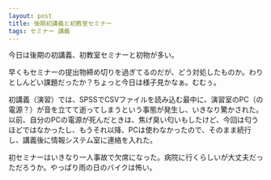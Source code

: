 ```yaml
---
layout: post
title: 後期初講義と初教室セミナー
tags: セミナー 講義
---
```


今日は後期の初講義、初教室セミナーと初物が多い。

早くもセミナーの提出物締め切りを過ぎてるのだが、どう対処したものか。わりとしんどい課題だったか？ちょっと今日は様子見かなぁ。むむぅ。

初講義（演習）では、SPSSでCSVファイルを読み込む最中に、演習室のPC（の電源？）が音を立てて逝ってしまうという事態が発生し、いきなり驚かされた。以前、自分のPCの電源が死んだときは、焦げ臭い匂いもしたけど、今回は匂うほどではなかったし、もうそれ以降、PCは使わなかったので、そのまま続行し、講義後に情報システム室に連絡を入れた。

初セミナーはいきなり一人事故で欠席になった。病院に行くらしいが大丈夫だっただろうか。やっぱり雨の日のバイクは怖い。
